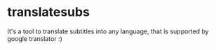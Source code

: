 # translatesubs
It's a tool to translate subtitles into any language, that is supported by google translator :)
